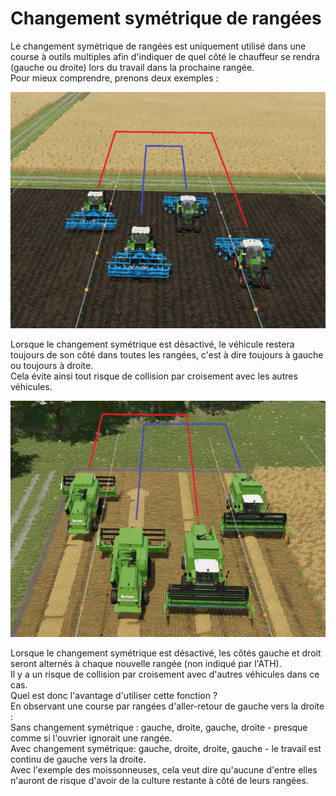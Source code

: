 # Changement symétrique de rangées
  
Le changement symétrique de rangées est uniquement utilisé dans une course à outils multiples afin d'indiquer de quel côté le chauffeur se rendra (gauche ou droite) lors du travail dans la prochaine rangée.  
Pour mieux comprendre, prenons deux exemples :  

![Image](../assets/images/regularchange_0_0_1020_765.png)
  
Lorsque le changement symétrique est désactivé, le véhicule restera toujours de son côté dans toutes les rangées, c'est à dire toujours à gauche ou toujours à droite.  
Cela évite ainsi tout risque de collision par croisement avec les autres véhicules.  

![Image](../assets/images/symetricchange_0_0_1020_765.png)
  
Lorsque le changement symétrique est désactivé, les côtés gauche et droit seront alternés à chaque nouvelle rangée (non indiqué par l'ATH).  
Il y a un risque de collision par croisement avec d'autres véhicules dans ce cas.  
Quel est donc l'avantage d'utiliser cette fonction ?  
En observant une course par rangées d'aller-retour de gauche vers la droite :  
Sans changement symétrique : gauche, droite, gauche, droite - presque comme si l'ouvrier ignorait une rangée.  
Avec changement symétrique: gauche, droite, droite, gauche - le travail est continu de gauche vers la droite.  
Avec l'exemple des moissonneuses, cela veut dire qu'aucune d'entre elles n'auront de risque d'avoir de la culture restante à côté de leurs rangées.  
